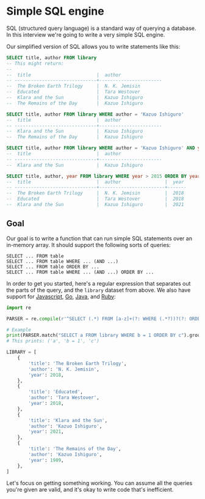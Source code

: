 # Simple SQL engine

SQL (structured query language) is a standard way of querying a database. In
this interview we're going to write a very simple SQL engine.

Our simplified version of SQL allows you to write statements like this:

``` sql
SELECT title, author FROM library
-- This might return:
--
--  title                        |  author
-- ------------------------------+-----------------------
--  The Broken Earth Trilogy     |  N. K. Jemisin
--  Educated                     |  Tara Westover
--  Klara and the Sun            |  Kazuo Ishiguro
--  The Remains of the Day       |  Kazuo Ishiguro

SELECT title, author FROM library WHERE author = 'Kazuo Ishiguro'
--  title                        |  author
-- ------------------------------+-----------------------
--  Klara and the Sun            |  Kazuo Ishiguro
--  The Remains of the Day       |  Kazuo Ishiguro

SELECT title, author FROM library WHERE author = 'Kazuo Ishiguro' AND year > 2015
--  title                        |  author
-- ------------------------------+-----------------------
--  Klara and the Sun            |  Kazuo Ishiguro

SELECT title, author, year FROM library WHERE year > 2015 ORDER BY year, author
--  title                        |  author                |  year
-- ------------------------------+------------------------+-------
--  The Broken Earth Trilogy     |  N. K. Jemisin         |  2018
--  Educated                     |  Tara Westover         |  2018
--  Klara and the Sun            |  Kazuo Ishiguro        |  2021
```

## Goal
Our goal is to write a function that can run simple SQL statements over an
in-memory array. It should support the following sorts of queries:

    SELECT ... FROM table
    SELECT ... FROM table WHERE ... (AND ...)
    SELECT ... FROM table ORDER BY ...
    SELECT ... FROM table WHERE ... (AND ...) ORDER BY ...

In order to get you started, here's a regular expression that separates out the
parts of the query, and the `library` dataset from above. We also have support for [Javascript](https://gist.github.com/b13i/427e9385bdb7bf9c18998dbba4124a9c), [Go](https://gist.github.com/b13i/7624ebacb92007d3d38efc092a8bd854), [Java](https://gist.github.com/b13i/5e5f1e1d14de863f9c96bb6d5bc37f53), and [Ruby](https://gist.github.com/b13i/35b9924ca76fffd235b8d0740bbac862):

``` python
import re

PARSER = re.compile(r'^SELECT (.*) FROM [a-z]+(?: WHERE (.*?))?(?: ORDER BY (.*?))?$')

# Example
print(PARSER.match("SELECT a FROM library WHERE b = 1 ORDER BY c").groups())
# This prints: ('a', 'b = 1', 'c')

LIBRARY = [
    {
        'title': 'The Broken Earth Trilogy',
        'author': 'N. K. Jemisin',
        'year': 2018,
    },
    {
        'title': 'Educated',
        'author': 'Tara Westover',
        'year': 2018,
    },
    {
        'title': 'Klara and the Sun',
        'author': 'Kazuo Ishiguro',
        'year': 2021,
    },
    {
        'title': 'The Remains of the Day',
        'author': 'Kazuo Ishiguro',
        'year': 1989,
    },
]

```

Let's focus on getting something working. You can assume all the queries you're
given are valid, and it's okay to write code that's inefficient.